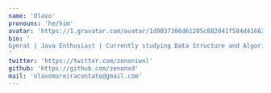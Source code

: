 ```yaml
---
name: 'Olavo'
pronouns: 'he/him'
avatar: 'https://1.gravatar.com/avatar/1d9037306d61205c882041f584d41662d82de6771bf2550140cd63b995c89fe7?size=256'
bio: '
Gymrat | Java Enthusiast | Currently studying Data Structure and Algorithms
'
twitter: 'https://twitter.com/zenoniwnl'
github: 'https://github.com/zenonxd'
mail: 'olavomoreiracontato@gmail.com'
---
```


